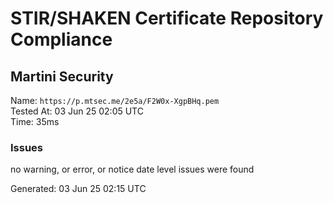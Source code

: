 # STIR/SHAKEN Certificate Repository Compliance

## Martini Security

Name: `https://p.mtsec.me/2e5a/F2W0x-XgpBHq.pem`\
Tested At: 03 Jun 25 02:05 UTC\
Time: 35ms

### Issues

no warning, or error, or notice date level issues were found

Generated: 03 Jun 25 02:15 UTC